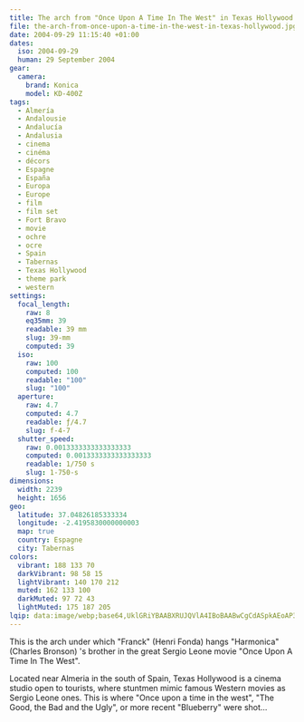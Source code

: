```yaml
---
title: The arch from "Once Upon A Time In The West" in Texas Hollywood
file: the-arch-from-once-upon-a-time-in-the-west-in-texas-hollywood.jpg
date: 2004-09-29 11:15:40 +01:00
dates:
  iso: 2004-09-29
  human: 29 September 2004
gear:
  camera:
    brand: Konica
    model: KD-400Z
tags:
  - Almería
  - Andalousie
  - Andalucía
  - Andalusia
  - cinema
  - cinéma
  - décors
  - Espagne
  - España
  - Europa
  - Europe
  - film
  - film set
  - Fort Bravo
  - movie
  - ochre
  - ocre
  - Spain
  - Tabernas
  - Texas Hollywood
  - theme park
  - western
settings:
  focal_length:
    raw: 8
    eq35mm: 39
    readable: 39 mm
    slug: 39-mm
    computed: 39
  iso:
    raw: 100
    computed: 100
    readable: "100"
    slug: "100"
  aperture:
    raw: 4.7
    computed: 4.7
    readable: ƒ/4.7
    slug: f-4-7
  shutter_speed:
    raw: 0.0013333333333333333
    computed: 0.0013333333333333333
    readable: 1/750 s
    slug: 1-750-s
dimensions:
  width: 2239
  height: 1656
geo:
  latitude: 37.04826185333334
  longitude: -2.4195830000000003
  map: true
  country: Espagne
  city: Tabernas
colors:
  vibrant: 188 133 70
  darkVibrant: 98 58 15
  lightVibrant: 140 170 212
  muted: 162 133 100
  darkMuted: 97 72 43
  lightMuted: 175 187 205
lqip: data:image/webp;base64,UklGRiYBAABXRUJQVlA4IBoBAABwCgCdASpkAEoAP3Gsx100rTG5qvlayzAuCWMAzB9T24JapqYpfPkrmIgcIzCF9Nb74KvSCmqZAhwBrb6SyWa874eJQSJTRit+xdtwUldXklFJ/I1JZF8Y8lWpAAD+s9DlrlXq8yq5P0uiqDcPadoGQRWD3u8jLDD/VJFIu4AtNPIPQ2Ng/DYq+VzBfU7YmTVnXFUEPMDM7lpj6351NmsbbHVYsU7Hcsm3ytEQSstSTHHrMjRr/euYwapm82oAhNAP0k0fz8RQFvLEBJ+JfBelm09sPie7hFpM/INcy+pSkC/GkN6d79+QIdGRJ1t3OdjQqyKgIYIU3AYvk7OFXiiC6xJsM3oDnOZUddgisRSi91O6/uWzNpOAAAA=
---
```


This is the arch under which "Franck" (Henri Fonda) hangs "Harmonica" (Charles Bronson) 's brother in the great Sergio Leone movie  "Once Upon A Time In The West".

Located near Almeria in the south of Spain, Texas Hollywood is a cinema studio open to tourists, where stuntmen mimic famous Western movies as Sergio Leone ones. This is where "Once upon a time in the west", "The Good, the Bad and the Ugly", or more recent "Blueberry" were shot...
